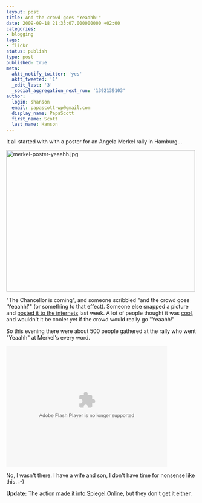 ```yaml
---
layout: post
title: And the crowd goes "Yeaahh!"
date: 2009-09-18 21:33:07.000000000 +02:00
categories:
- blogging
tags:
- flickr
status: publish
type: post
published: true
meta:
  aktt_notify_twitter: 'yes'
  aktt_tweeted: '1'
  _edit_last: '3'
  _social_aggregation_next_run: '1392139103'
author:
  login: shanson
  email: papascott-wp@gmail.com
  display_name: PapaScott
  first_name: Scott
  last_name: Hanson
---
```

<p>It all started with with a poster for an Angela Merkel rally in Hamburg...</p>
<p><img src="https://res.cloudinary.com/papascott/image/upload/wordpress/wp-content/uploads/2009/09/merkel-poster-yeaahh.jpg" alt="merkel-poster-yeaahh.jpg" border="0" width="499" height="374" /></p>
<p>"The Chancellor is coming", and someone scribbled "and the crowd goes 'Yeaahh!'" (or something to that effect). Someone else snapped a picture and <a href="http://www.flickr.com/photos/spanier/3910411907/">posted it to the internets</a> last week. A lot of people thought it was <a href="http://www.spreeblick.com/2009/09/15/und-alle-so-yeaahh/">cool</a>, and wouldn't it be cooler yet if the crowd would really go "Yeaahh!"</p>
<p>So this evening there were about 500 people gathered at the rally who went "Yeaahh" at Merkel's every word.</p>
<p><object classid="clsid:d27cdb6e-ae6d-11cf-96b8-444553540000" codebase="http://download.macromedia.com/pub/shockwave/cabs/flash/swflash.cab#version=9,0,115,0" width="425" height="319" id="qikPlayer" align="middle"><param name="allowScriptAccess" value="always" /><param name="allowFullScreen" value="true" /><param name="movie" value="http://qik.com/swfs/qikPlayer4.swf" /><param name="quality" value="high" /><param name="bgcolor" value="#333333" /><param name="FlashVars" value="rssURL=http://qik.com/video/daf83ec4e280453eb960fcb254bbed0b.rss&autoPlay=false&polling=false" /><embed src="https://qik.com/swfs/qikPlayer4.swf" quality="high" bgcolor="#333333" width="425" height="319" name="qikPlayer" align="middle" allowscriptaccess="always" allowfullscreen="true" type="application/x-shockwave-flash" pluginspage="http://www.macromedia.com/go/getflashplayer" flashvars="rssURL=http://qik.com/video/daf83ec4e280453eb960fcb254bbed0b.rss&autoPlay=false&polling=false" /></object></p>
<p>No, I wasn't there. I have a wife and son, I don't have time for nonsense like this. :-)</p>
<p><strong>Update:</strong> The action <a href="http://www.spiegel.de/netzwelt/web/0,1518,650004,00.html">made it into Spiegel Online</a>, but they don't get it either.</p>

